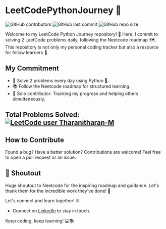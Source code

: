 # LeetCodePythonJourney 🚀

![GitHub contributors](https://img.shields.io/github/contributors/Tharanitharan-M/DailyLeetCodePy)
![GitHub last commit](https://img.shields.io/github/last-commit/Tharanitharan-M/DailyLeetCodePy)
![GitHub repo size](https://img.shields.io/github/repo-size/Tharanitharan-M/DailyLeetCodePy)


Welcome to my LeetCode Python Journey repository! 👋 Here, I commit to solving 2 LeetCode problems daily, following the Neetcode roadmap 🗺️. This repository is not only my personal coding tracker but also a resource for fellow learners 🌟. 

## My Commitment
- 🎯 Solve 2 problems every day using Python 🐍.
- 📚 Follow the Neetcode roadmap for structured learning.
- 🤝 Solo contributor: Tracking my progress and helping others simultaneously.

## Total Problems Solved: [![LeetCode user Tharanitharan-M](https://img.shields.io/badge/dynamic/json?style=plastic&labelColor=black&color=%23ffa116&label=Solved&query=solved&url=https%3A%2F%2Fbadge.xyli.tech/%2Fapi%2Fusers%2FTharanitharan-M&logo=leetcode&logoColor=yellow)](https://leetcode.com/Tharanitharan-M/)

## How to Contribute
Found a bug? Have a better solution? Contributions are welcome! Feel free to open a pull request or an issue.

## 📢 Shoutout
Huge shoutout to Neetcode for the inspiring roadmap and guidance. Let's thank them for the incredible work they've done! 🙌

Let's connect and learn together! 🌐.
- Connect on [LinkedIn](https://www.linkedin.com/in/tharani-tharan/) to stay in touch.

Keep coding, keep learning! 💻📚
